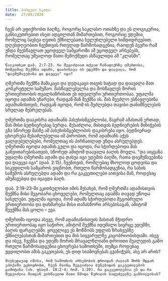 ```yaml
---
title: პირველი სკოლა
date:  27/09/2020
---
```


ჩვენ არ ვფიქრობთ ბაღზე, როგორც საკლასო ოთახზე და ეს ლოგიკურია, განსაკუთრებით ისეთ ადგილთან მიმართებით, როგორიც ედემია, რომელიც სავსეა ღვთის ქმნილებათა ხელუხლებელი სიმდიდრეებით. დღესდღეობით ჩვენთვის რთულად წარმოსადგენია, რაოდენ ბევრი რამ უნდა შეესწავლათ უცოდველ სამყაროში ამ უცოდველ არსებებს, რომელთაც უშუალოდ მათი შემოქმედი ასწავლიდა ამ "კლასში".

`წაიკითხეთ დაბ. 2:7-23. რა შეგიძლიათ თქვათ ჩანაფიქრზე ღმერთისა, რომელმაც შექმნა ადამი, დააბინავა ის ედემში და დაავალა, რომ "დაემუშავებინა და დაეცვა" იგი?`

ღმერთმა შექმნა მამაკაცი და დედაკაცი თავის ხატად და დაავალა მათ კონკრეტული სამუშაო. მასწავლებელსა და მოსწავლეს შორის ურთიერთობის თვალსაზრისით ეს იდეალური ურთიერთობაა. უფალმა იცოდა ადამის უნარები, რადგან მან შექმნა ის. მას შეეძლო ესწავლებინა ადამიანისთვის, რადგან იცოდა, რომ ის შეძლებდა თავისი დანიშნულების სრულად შესრულებას.

ღმერთმა დააკისრა ადამიანს პასუხისმგებლობა, მაგრამ ამასთან ერთად, მას მისი ბედნიერებაც სურდა. შესაძლოა, მისთვის ბედნიერების მინიჭების გზა სწორედ მასზე ამ პასუხისმგებლობის დაკისრება იყო. ბედნიერად ცხოვრება შესაძლებელია იმ პირობით, რომ ადამიანს აქვს ვალდებულებები, რომელთაც ის პირნათლად უნდა ასრულებდეს. ღმერთმა იცოდა ადამის გული და იცოდა, რა სჭირდებოდა მას განვითარებისათვის, სწორედ ამიტომ დაავალა ბაღის მოვლა. "და აიყვანა უფალმა ღმერთმა ადამი და დასვა იგი ედემის ბაღში, რათა დაემუშავებინა და დაეცვა იგი" (დაბ. 2:15). ჩვენთვის, რომლებიც მხოლოდ ცოდვისა და სიკვდილის სამყაროს ვიცნობთ, რთული წარმოსადგენია, რა სახის სამუშოს ასრულებდა ადამი და რა გაკვეთილები აითვისა მან, როდესაც ამუშავებდა და იცავდა ბაღს.

დაბ. 2:19-23-ში ვკითხულობთ იმის შესახებ, რომ ღმერთმა ადამისთვის შექმნა მისი მეგობარი ცხოველები, რომელთაც ადამმა თავად უწოდა სახელები. უფალმა  იცოდა, რომ ადამს სჭირდებოდა მეგობრული ურთიერთობა და დახმარება მისი თანასწორი არსებისაგან, ამიტომ შეუქმნა მას ცოლი – ევა.

ღმერთმა იცოდა ასევე, რომ ადამიანისთვის მასთან მჭიდრო ურთიერთობაც იყო საჭირო, ამიტომ შექმნა იდუმალი სივრცე ედემში, ბაღის ფარგლებში. ყოველივე ეს მოწმობს უფლის ზრახვებზე ქმნილებასთან მიმართებით და მის სიყვარულზე კაცობრიობისდამი. ისევ და ისევ, ჩვენსა და ედემს შორის მრავალწლიანი დროითი შუალედის გამო რთული წარმოსადგენია ცხოვრება სამოთხეში, თუმცა როდესაც ვცდილობთ ამის გაკეთებას, ეს დიდ სიამოვნებას გვანიჭებს, ასე არ არის?

`მიუხედავად იმისა, რომ სამოთხის არსებობის დროიდან ძალიან შორს მდგარ ეპოქაში ვცხოვრობთ, ჩვენ მაინც შეგვიძლია ბუნებიდან გაკვეთილების გამოტანა (იხ. ფსალმ. 18:2-4; რომ. 1:20). რა გაკვეთილებია ეს და რა შეგვიძლია მათგან ვისწავლოთ მათი წმიდა წერილის საფუძველზე განხილვისას? `